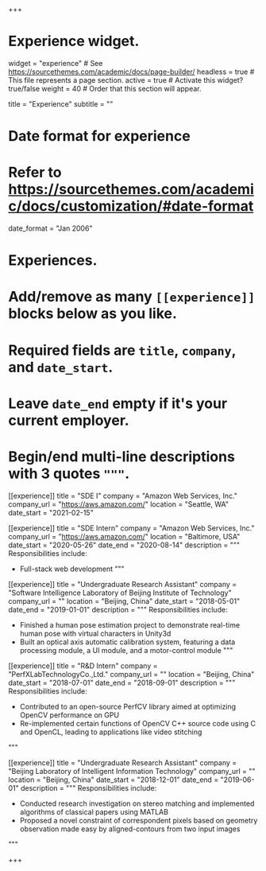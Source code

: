 +++
# Experience widget.
widget = "experience"  # See https://sourcethemes.com/academic/docs/page-builder/
headless = true  # This file represents a page section.
active = true  # Activate this widget? true/false
weight = 40  # Order that this section will appear.

title = "Experience"
subtitle = ""

# Date format for experience
#   Refer to https://sourcethemes.com/academic/docs/customization/#date-format
date_format = "Jan 2006"

# Experiences.
#   Add/remove as many `[[experience]]` blocks below as you like.
#   Required fields are `title`, `company`, and `date_start`.
#   Leave `date_end` empty if it's your current employer.
#   Begin/end multi-line descriptions with 3 quotes `"""`.

[[experience]]
  title = "SDE I"
  company = "Amazon Web Services, Inc."
  company_url = "https://aws.amazon.com/"
  location = "Seattle, WA"
  date_start = "2021-02-15"

[[experience]]
  title = "SDE Intern"
  company = "Amazon Web Services, Inc."
  company_url = "https://aws.amazon.com/"
  location = "Baltimore, USA"
  date_start = "2020-05-26"
  date_end = "2020-08-14"
  description = """
  Responsibilities include:
  
  * Full-stack web development
  """

[[experience]]
  title = "Undergraduate Research Assistant"
  company = "Software Intelligence Laboratory of Beijing Institute of Technology"
  company_url = ""
  location = "Beijing, China"
  date_start = "2018-05-01"
  date_end = "2019-01-01"
  description = """
  Responsibilities include:
  
  * Finished a human pose estimation project to demonstrate real-time human pose with virtual characters in Unity3d
  * Built an optical axis automatic calibration system, featuring a data processing module, a UI module, and a motor-control module
  """

[[experience]]
  title = "R&D Intern"
  company = "PerfXLabTechnologyCo.,Ltd."
  company_url = ""
  location = "Beijing, China"
  date_start = "2018-07-01"
  date_end = "2018-09-01"
  description = """
  Responsibilities include:
  * Contributed to an open-source PerfCV library aimed at optimizing OpenCV performance on GPU
  * Re-implemented certain functions of OpenCV C++ source code using C and OpenCL, leading to applications like video stitching

  """

[[experience]]
  title = "Undergraduate Research Assistant"
  company = "Beijing Laboratory of Intelligent Information Technology"
  company_url = ""
  location = "Beijing, China"
  date_start = "2018-12-01"
  date_end = "2019-06-01"
  description = """
  Responsibilities include:
  * Conducted research investigation on stereo matching and implemented algorithms of classical papers using MATLAB
  * Proposed a novel constraint of correspondent pixels based on geometry observation made easy by aligned-contours from two input images

  """

+++
